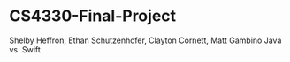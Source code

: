 # CS4330-Final-Project
Shelby Heffron, Ethan Schutzenhofer, Clayton Cornett, Matt Gambino
Java vs. Swift
